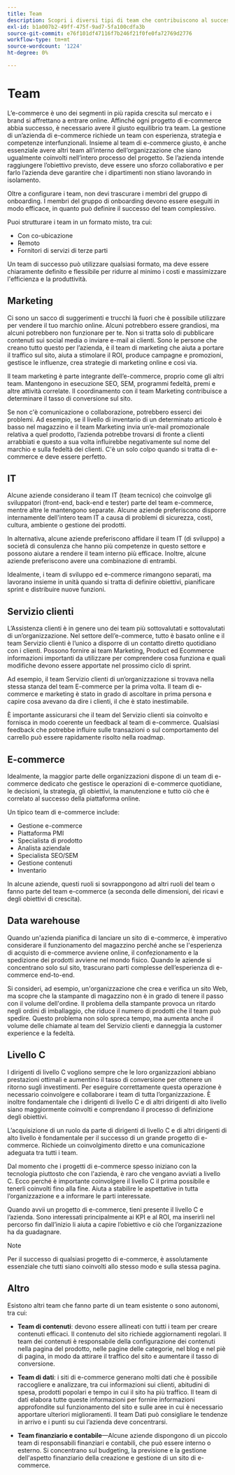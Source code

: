 ```yaml
---
title: Team
description: Scopri i diversi tipi di team che contribuiscono al successo dei progetti di e-commerce.
exl-id: b1a007b2-49ff-475f-9ad7-5fa100cdfa3b
source-git-commit: e76f101df47116f7b246f21f0fe0fa72769d2776
workflow-type: tm+mt
source-wordcount: '1224'
ht-degree: 0%

---
```


# Team

L’e-commerce è uno dei segmenti in più rapida crescita sul mercato e i brand si affrettano a entrare online. Affinché ogni progetto di e-commerce abbia successo, è necessario avere il giusto equilibrio tra team. La gestione di un’azienda di e-commerce richiede un team con esperienza, strategia e competenze interfunzionali. Insieme al team di e-commerce giusto, è anche essenziale avere altri team all’interno dell’organizzazione che siano ugualmente coinvolti nell’intero processo del progetto. Se l’azienda intende raggiungere l’obiettivo previsto, deve essere uno sforzo collaborativo e per farlo l’azienda deve garantire che i dipartimenti non stiano lavorando in isolamento.

Oltre a configurare i team, non devi trascurare i membri del gruppo di onboarding. I membri del gruppo di onboarding devono essere eseguiti in modo efficace, in quanto può definire il successo del team complessivo.

Puoi strutturare i team in un formato misto, tra cui:

- Con co-ubicazione
- Remoto
- Fornitori di servizi di terze parti

Un team di successo può utilizzare qualsiasi formato, ma deve essere chiaramente definito e flessibile per ridurre al minimo i costi e massimizzare l&#39;efficienza e la produttività.

## Marketing

Ci sono un sacco di suggerimenti e trucchi là fuori che è possibile utilizzare per vendere il tuo marchio online. Alcuni potrebbero essere grandiosi, ma alcuni potrebbero non funzionare per te. Non si tratta solo di pubblicare contenuti sui social media o inviare e-mail ai clienti. Sono le persone che creano tutto questo per l’azienda, è il team di marketing che aiuta a portare il traffico sul sito, aiuta a stimolare il ROI, produce campagne e promozioni, gestisce le influenze, crea strategie di marketing online e così via.

Il team marketing è parte integrante dell’e-commerce, proprio come gli altri team. Mantengono in esecuzione SEO, SEM, programmi fedeltà, premi e altre attività correlate. Il coordinamento con il team Marketing contribuisce a determinare il tasso di conversione sul sito.

Se non c&#39;è comunicazione o collaborazione, potrebbero esserci dei problemi. Ad esempio, se il livello di inventario di un determinato articolo è basso nel magazzino e il team Marketing invia un’e-mail promozionale relativa a quel prodotto, l’azienda potrebbe trovarsi di fronte a clienti arrabbiati e questo a sua volta influirebbe negativamente sul nome del marchio e sulla fedeltà dei clienti. C&#39;è un solo colpo quando si tratta di e-commerce e deve essere perfetto.

## IT

Alcune aziende considerano il team IT (team tecnico) che coinvolge gli sviluppatori (front-end, back-end e tester) parte del team e-commerce, mentre altre le mantengono separate. Alcune aziende preferiscono disporre internamente dell&#39;intero team IT a causa di problemi di sicurezza, costi, cultura, ambiente o gestione dei prodotti.

In alternativa, alcune aziende preferiscono affidare il team IT (di sviluppo) a società di consulenza che hanno più competenze in questo settore e possono aiutare a rendere il team interno più efficace. Inoltre, alcune aziende preferiscono avere una combinazione di entrambi.

Idealmente, i team di sviluppo ed e-commerce rimangono separati, ma lavorano insieme in unità quando si tratta di definire obiettivi, pianificare sprint e distribuire nuove funzioni.

## Servizio clienti

L’Assistenza clienti è in genere uno dei team più sottovalutati e sottovalutati di un’organizzazione. Nel settore dell’e-commerce, tutto è basato online e il team Servizio clienti è l’unico a disporre di un contatto diretto quotidiano con i clienti. Possono fornire ai team Marketing, Product ed Ecommerce informazioni importanti da utilizzare per comprendere cosa funziona e quali modifiche devono essere apportate nel prossimo ciclo di sprint.

Ad esempio, il team Servizio clienti di un’organizzazione si trovava nella stessa stanza del team E-commerce per la prima volta. Il team di e-commerce e marketing è stato in grado di ascoltare in prima persona e capire cosa avevano da dire i clienti, il che è stato inestimabile.

È importante assicurarsi che il team del Servizio clienti sia coinvolto e fornisca in modo coerente un feedback al team di e-commerce. Qualsiasi feedback che potrebbe influire sulle transazioni o sul comportamento del carrello può essere rapidamente risolto nella roadmap.

## E-commerce

Idealmente, la maggior parte delle organizzazioni dispone di un team di e-commerce dedicato che gestisce le operazioni di e-commerce quotidiane, le decisioni, la strategia, gli obiettivi, la manutenzione e tutto ciò che è correlato al successo della piattaforma online.

Un tipico team di e-commerce include:

- Gestione e-commerce
- Piattaforma PMI
- Specialista di prodotto
- Analista aziendale
- Specialista SEO/SEM
- Gestione contenuti
- Inventario

In alcune aziende, questi ruoli si sovrappongono ad altri ruoli del team o fanno parte del team e-commerce (a seconda delle dimensioni, dei ricavi e degli obiettivi di crescita).

## Data warehouse

Quando un&#39;azienda pianifica di lanciare un sito di e-commerce, è imperativo considerare il funzionamento del magazzino perché anche se l&#39;esperienza di acquisto di e-commerce avviene online, il confezionamento e la spedizione dei prodotti avviene nel mondo fisico. Quando le aziende si concentrano solo sul sito, trascurano parti complesse dell’esperienza di e-commerce end-to-end.

Si consideri, ad esempio, un&#39;organizzazione che crea e verifica un sito Web, ma scopre che la stampante di magazzino non è in grado di tenere il passo con il volume dell&#39;ordine. Il problema della stampante provoca un ritardo negli ordini di imballaggio, che riduce il numero di prodotti che il team può spedire. Questo problema non solo spreca tempo, ma aumenta anche il volume delle chiamate al team del Servizio clienti e danneggia la customer experience e la fedeltà.

## Livello C

I dirigenti di livello C vogliono sempre che le loro organizzazioni abbiano prestazioni ottimali e aumentino il tasso di conversione per ottenere un ritorno sugli investimenti. Per eseguire correttamente questa operazione è necessario coinvolgere e collaborare i team di tutta l’organizzazione. È inoltre fondamentale che i dirigenti di livello C e di altri dirigenti di alto livello siano maggiormente coinvolti e comprendano il processo di definizione degli obiettivi.

L’acquisizione di un ruolo da parte di dirigenti di livello C e di altri dirigenti di alto livello è fondamentale per il successo di un grande progetto di e-commerce. Richiede un coinvolgimento diretto e una comunicazione adeguata tra tutti i team.

Dal momento che i progetti di e-commerce spesso iniziano con la tecnologia piuttosto che con l&#39;azienda, è raro che vengano avviati a livello C. Ecco perché è importante coinvolgere il livello C il prima possibile e tenerli coinvolti fino alla fine. Aiuta a stabilire le aspettative in tutta l’organizzazione e a informare le parti interessate.

Quando avvii un progetto di e-commerce, tieni presente il livello C e l’azienda. Sono interessati principalmente ai KPI e al ROI, ma inserirli nel percorso fin dall’inizio li aiuta a capire l’obiettivo e ciò che l’organizzazione ha da guadagnare.

>[!NOTE]
>
>Per il successo di qualsiasi progetto di e-commerce, è assolutamente essenziale che tutti siano coinvolti allo stesso modo e sulla stessa pagina.

## Altro

Esistono altri team che fanno parte di un team esistente o sono autonomi, tra cui:

- **Team di contenuti**: devono essere allineati con tutti i team per creare contenuti efficaci. Il contenuto del sito richiede aggiornamenti regolari. Il team dei contenuti è responsabile della configurazione dei contenuti nella pagina del prodotto, nelle pagine delle categorie, nel blog e nel piè di pagina, in modo da attirare il traffico del sito e aumentare il tasso di conversione.

- **Team di dati**: i siti di e-commerce generano molti dati che è possibile raccogliere e analizzare, tra cui informazioni sui clienti, abitudini di spesa, prodotti popolari e tempo in cui il sito ha più traffico. Il team di dati elabora tutte queste informazioni per fornire informazioni approfondite sul funzionamento del sito e sulle aree in cui è necessario apportare ulteriori miglioramenti. Il team Dati può consigliare le tendenze in arrivo e i punti su cui l’azienda deve concentrarsi.

- **Team finanziario e contabile**—Alcune aziende dispongono di un piccolo team di responsabili finanziari e contabili, che può essere interno o esterno. Si concentrano sul budgeting, la previsione e la gestione dell&#39;aspetto finanziario della creazione e gestione di un sito di e-commerce.
